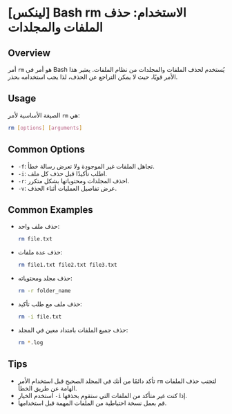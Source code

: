 # [لينكس] Bash rm الاستخدام: حذف الملفات والمجلدات

## Overview
أمر `rm` هو أمر في Bash يُستخدم لحذف الملفات والمجلدات من نظام الملفات. يعتبر هذا الأمر قويًا، حيث لا يمكن التراجع عن الحذف، لذا يجب استخدامه بحذر.

## Usage
الصيغة الأساسية لأمر `rm` هي:

```bash
rm [options] [arguments]
```

## Common Options
- `-f`: تجاهل الملفات غير الموجودة ولا تعرض رسالة خطأ.
- `-i`: اطلب تأكيدًا قبل حذف كل ملف.
- `-r`: احذف المجلدات ومحتوياتها بشكل متكرر.
- `-v`: عرض تفاصيل العمليات أثناء الحذف.

## Common Examples
- حذف ملف واحد:
  ```bash
  rm file.txt
  ```

- حذف عدة ملفات:
  ```bash
  rm file1.txt file2.txt file3.txt
  ```

- حذف مجلد ومحتوياته:
  ```bash
  rm -r folder_name
  ```

- حذف ملف مع طلب تأكيد:
  ```bash
  rm -i file.txt
  ```

- حذف جميع الملفات بامتداد معين في المجلد:
  ```bash
  rm *.log
  ```

## Tips
- تأكد دائمًا من أنك في المجلد الصحيح قبل استخدام الأمر `rm` لتجنب حذف الملفات الهامة عن طريق الخطأ.
- استخدم الخيار `-i` إذا كنت غير متأكد من الملفات التي ستقوم بحذفها.
- قم بعمل نسخة احتياطية من الملفات المهمة قبل استخدامها.